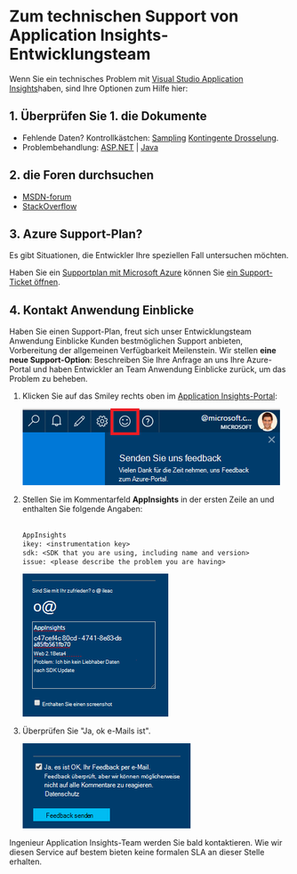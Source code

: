 <properties 
    pageTitle="Zum technischen Support von Application Insights-Entwicklungsteam | Microsoft Azure" 
    description="Bei einer Anfrage, die besondere Unterstützung von Application Insights-Entwicklungsteam benötigt ist dies wie Details zu Support senden können." 
    services="application-insights" 
    documentationCenter=""
    authors="alexbulankou" 
    manager="douge"/>
 
<tags 
    ms.service="application-insights" 
    ms.workload="tbd" 
    ms.tgt_pltfrm="ibiza" 
    ms.devlang="na" 
    ms.topic="article" 
    ms.date="06/01/2016" 
    ms.author="albulank"/>
    
# <a name="how-to-get-technical-support-from-application-insights-development-team"></a>Zum technischen Support von Application Insights-Entwicklungsteam
    
Wenn Sie ein technisches Problem mit [Visual Studio Application Insights](app-insights-overview.md)haben, sind Ihre Optionen zum Hilfe hier:

## <a name="1-check-the-documents"></a>1. Überprüfen Sie 1. die Dokumente

* Fehlende Daten? Kontrollkästchen: [Sampling](app-insights-sampling.md) [Kontingente Drosselung](app-insights-pricing.md).
* Problembehandlung: [ASP.NET](app-insights-troubleshoot-faq.md) | [Java](app-insights-java-troubleshoot.md)

## <a name="2-search-the-forums"></a>2. die Foren durchsuchen

* [MSDN-forum](https://social.msdn.microsoft.com/Forums/vstudio/home?forum=ApplicationInsights)
* [StackOverflow](http://stackoverflow.com/questions/tagged/ms-application-insights)

## <a name="3-azure-support-plan"></a>3. Azure Support-Plan?

Es gibt Situationen, die Entwickler Ihre speziellen Fall untersuchen möchten. 

Haben Sie ein [Supportplan mit Microsoft Azure](https://azure.microsoft.com/support/plans/) können Sie [ein Support-Ticket öffnen](https://portal.azure.com/?#blade/Microsoft_Azure_Support/HelpAndSupportBlade).

## <a name="4-contact-the-application-insights-team"></a>4. Kontakt Anwendung Einblicke

Haben Sie einen Support-Plan, freut sich unser Entwicklungsteam Anwendung Einblicke Kunden bestmöglichen Support anbieten, Vorbereitung der allgemeinen Verfügbarkeit Meilenstein. Wir stellen **eine neue Support-Option**: Beschreiben Sie Ihre Anfrage an uns Ihre Azure-Portal und haben Entwickler an Team Anwendung Einblicke zurück, um das Problem zu beheben.


1. Klicken Sie auf das Smiley rechts oben im [Application Insights-Portal](https://portal.azure.com):  

    ![Schaltfläche "Feedback"](./media/app-insights-get-dev-support/01.png)   

2. Stellen Sie im Kommentarfeld **AppInsights** in der ersten Zeile an und enthalten Sie folgende Angaben:   

    ```

    AppInsights   
    ikey: <instrumentation key>   
    sdk: <SDK that you are using, including name and version>  
    issue: <please describe the problem you are having>

    ```   

    ![Feedback-Dialogfeld](./media/app-insights-get-dev-support/02.png)   

3. Überprüfen Sie "Ja, ok e-Mails ist". 

    ![Abschnitt senden](./media/app-insights-get-dev-support/03.png)  

Ingenieur Application Insights-Team werden Sie bald kontaktieren. Wie wir diesen Service auf bestem bieten keine formalen SLA an dieser Stelle erhalten.


